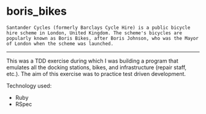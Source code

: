 # boris_bikes #

```
Santander Cycles (formerly Barclays Cycle Hire) is a public bicycle hire scheme in London, United Kingdom. The scheme's bicycles are popularly known as Boris Bikes, after Boris Johnson, who was the Mayor of London when the scheme was launched.
```
----
This was a TDD exercise during which I was building a program that emulates all the docking stations, bikes, and infrastructure (repair staff, etc.). The aim of this exercise was to practice test driven development.

Technology used:

* Ruby
* RSpec
